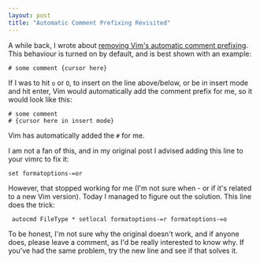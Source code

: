 ```yaml
---
layout: post
title: "Automatic Comment Prefixing Revisited"
---
```


A while back, I wrote about [removing Vim's automatic comment prefixing](http://tilvim.com/2013/05/29/comment-prefix.html). This behaviour is turned on by default, and is best shown with an example:

    # some comment {cursor here}

If I was to hit `o` or `O`, to insert on the line above/below, or be in insert mode and hit enter, Vim would automatically add the comment prefix for me, so it would look like this:

    # some comment
    # {cursor here in insert mode}

Vim has automatically added the `#` for me.

I am not a fan of this, and in my original post I advised adding this line to your vimrc to fix it:

    set formatoptions-=or

However, that stopped working for me (I'm not sure when - or if it's related to a new Vim version). Today I managed to figure out the solution. This line does the trick:

     autocmd FileType * setlocal formatoptions-=r formatoptions-=o

To be honest, I'm not sure why the original doesn't work, and if anyone does, please leave a comment, as I'd be really interested to know why. If you've had the same problem, try the new line and see if that solves it.


